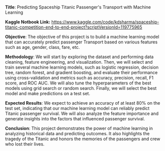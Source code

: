 <b>Title</b>: Predicting Spaceship Titanic Passenger's Transport with Machine Learning

<b>Kaggle Notbook Link:</b> https://www.kaggle.com/code/kdsharma/spaceship-titanic-competition-end-to-end-project?scriptVersionId=119775965

<b>Objective</b>: The objective of this project is to build a machine learning model that can accurately predict passenger Transport based on various features such as age, gender, class, fare, etc.

<b>Methodology</b>: We will start by exploring the dataset and performing data cleaning, feature engineering, and visualization. Then, we will select and train several machine learning models, such as logistic regression, decision tree, random forest, and gradient boosting, and evaluate their performance using cross-validation and metrics such as accuracy, precision, recall, F1 score, and ROC AUC. We will also tune the hyperparameters of the best models using grid search or random search. Finally, we will select the best model and make predictions on a test set.

<b>Expected Results</b>: We expect to achieve an accuracy of at least 80% on the test set, indicating that our machine learning model can reliably predict Titanic passenger survival. We will also analyze the feature importance and generate insights into the factors that influenced passenger survival.

<b>Conclusion</b>: This project demonstrates the power of machine learning in analyzing historical data and predicting outcomes. It also highlights the tragedy of the Titanic and honors the memories of the passengers and crew who lost their lives.

